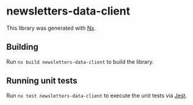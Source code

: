 # newsletters-data-client

This library was generated with [Nx](https://nx.dev).

## Building

Run `nx build newsletters-data-client` to build the library.

## Running unit tests

Run `nx test newsletters-data-client` to execute the unit tests via [Jest](https://jestjs.io).
